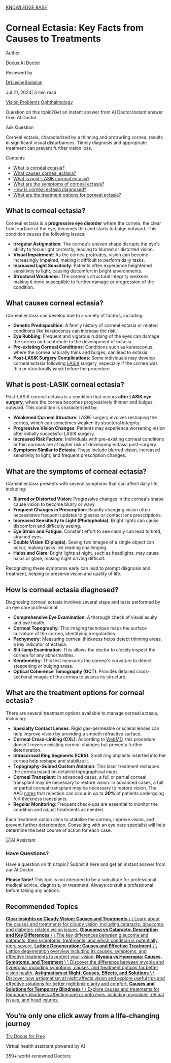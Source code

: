 [KNOWLEDGE BASE](https://docus.ai/knowledge-base)

# Corneal Ectasia: Key Facts from Causes to Treatments

Author

[Docus AI Doctor](https://docus.ai/ai-doctor)

Reviewed by

[DrLusineBadalian](https://docus.ai/author/dr-lusine-badalian)

Jul 21, 2024\| 3 min read

[Vision Problems](https://docus.ai/tags/vision-problems) [Ophthalmology](https://docus.ai/tags/ophthalmology)

Question on this topic?Get an instant answer from AI Doctor.Instant answer from AI Doctor.

Ask Question

Corneal ectasia, characterized by a thinning and protruding cornea, results in significant visual disturbances. Timely diagnosis and appropriate treatment can prevent further vision loss.

Contents

- [What is corneal ectasia?](https://docus.ai/knowledge-base/corneal-ectasia#what-is-corneal-ectasia)
- [What causes corneal ectasia?](https://docus.ai/knowledge-base/corneal-ectasia#what-causes-corneal-ectasia)
- [What is post-LASIK corneal ectasia?](https://docus.ai/knowledge-base/corneal-ectasia#what-is-post-lasik-corneal-ectasia)
- [What are the symptoms of corneal ectasia?](https://docus.ai/knowledge-base/corneal-ectasia#what-are-the-symptoms-of-corneal-ectasia)
- [How is corneal ectasia diagnosed?](https://docus.ai/knowledge-base/corneal-ectasia#how-is-corneal-ectasia-diagnosed)
- [What are the treatment options for corneal ectasia?](https://docus.ai/knowledge-base/corneal-ectasia#what-are-the-treatment-options-for-corneal-ectasia)

## What is corneal ectasia?

Corneal ectasia is a **progressive eye disorder** where the cornea, the clear front surface of the eye, becomes thin and starts to bulge outward. This condition causes the following issues:

- **Irregular Astigmatism**: The cornea's uneven shape disrupts the eye's ability to focus light correctly, leading to blurred or distorted vision.
- **Visual Impairment**: As the cornea protrudes, vision can become increasingly impaired, making it difficult to perform daily tasks.
- **Increased Light Sensitivity**: Patients often experience heightened sensitivity to light, causing discomfort in bright environments.
- **Structural Weakness**: The cornea's structural integrity weakens, making it more susceptible to further damage or progression of the condition.

## What causes corneal ectasia?

Corneal ectasia can develop due to a variety of factors, including:

- **Genetic Predisposition**: A family history of corneal ectasia or related conditions like keratoconus can increase the risk.
- **Eye Rubbing**: Frequent and vigorous rubbing of the eyes can damage the cornea and contribute to the development of ectasia.
- **Pre-existing Corneal Conditions**: Conditions such as keratoconus, where the cornea naturally thins and bulges, can lead to ectasia.
- **Post-LASIK Surgery Complications**: Some individuals may develop corneal ectasia following [LASIK](https://docus.ai/symptoms-guide/can-lasik-fix-astigmatism#how-does-lasik-work) surgery, especially if the cornea was thin or structurally weak before the procedure.

## What is post-LASIK corneal ectasia?

Post-LASIK corneal ectasia is a condition that occurs **after LASIK eye surgery**, where the cornea becomes progressively thinner and bulges outward. This condition is characterized by:

- **Weakened Corneal Structure**: LASIK surgery involves reshaping the cornea, which can sometimes weaken its structural integrity.
- **Progressive Vision Changes**: Patients may experience worsening vision after initially successful LASIK surgery.
- **Increased Risk Factors**: Individuals with pre-existing corneal conditions or thin corneas are at higher risk of developing ectasia post-surgery.
- **Symptoms Similar to Ectasia**: These include blurred vision, increased sensitivity to light, and frequent prescription changes.

## What are the symptoms of corneal ectasia?

Corneal ectasia presents with several symptoms that can affect daily life, including:

- **Blurred or Distorted Vision**: Progressive changes in the cornea's shape cause vision to become blurry or wavy.
- **Frequent Changes in Prescription**: Rapidly changing vision often necessitates frequent updates to glasses or contact lens prescriptions.
- **Increased Sensitivity to Light (Photophobia)**: Bright lights can cause discomfort and difficulty seeing.
- **Eye Strain and Fatigue**: Constant effort to see clearly can lead to tired, strained eyes.
- **Double Vision (Diplopia)**: Seeing two images of a single object can occur, making tasks like reading challenging.
- **Halos and Glare**: Bright lights at night, such as headlights, may cause halos or glare, making night driving difficult.

Recognizing these symptoms early can lead to prompt diagnosis and treatment, helping to preserve vision and quality of life.

## How is corneal ectasia diagnosed?

Diagnosing corneal ectasia involves several steps and tests performed by an eye care professional:

- **Comprehensive Eye Examination**: A thorough check of visual acuity and eye health.
- **Corneal Topography**: This imaging technique maps the surface curvature of the cornea, identifying irregularities.
- **Pachymetry**: Measuring corneal thickness helps detect thinning areas, a key indicator of ectasia.
- **Slit-lamp Examination**: This allows the doctor to closely inspect the cornea for any abnormalities.
- **Keratometry**: This test measures the cornea's curvature to detect steepening or bulging areas.
- **Optical Coherence Tomography (OCT)**: Provides detailed cross-sectional images of the cornea to assess its structure.

## What are the treatment options for corneal ectasia?

There are several treatment options available to manage corneal ectasia, including:

- **Specialty Contact Lenses**: Rigid gas-permeable or scleral lenses can help improve vision by providing a smooth refractive surface.
- **Corneal Cross-Linking (CXL)**: According to [WebMD](https://www.webmd.com/eye-health/corneal-cross-linking-for-keratoconus), this procedure doesn't reverse existing corneal changes but prevents further deterioration.
- **Intracorneal Ring Segments (ICRS)**: Small ring implants inserted into the cornea help reshape and stabilize it.
- **Topography-Guided Custom Ablation**: This laser treatment reshapes the cornea based on detailed topographical maps.
- **Corneal Transplant**: In advanced cases, a full or partial corneal transplant may be necessary to restore vision. In advanced cases, a full or partial corneal transplant may be necessary to restore vision. The AAO [notes](https://www.aao.org/eye-health/treatments/about-corneal-transplantation) that rejection can occur in up to _**30%**_ of patients undergoing full-thickness transplants.
- **Regular Monitoring**: Frequent check-ups are essential to monitor the condition and adjust treatments as needed.

Each treatment option aims to stabilize the cornea, improve vision, and prevent further deterioration. Consulting with an eye care specialist will help determine the best course of action for each case.

![AI Assistant](https://docus.ai/images/small-assistant.png)

### Have Questions?

Have a question on this topic? Submit it here and get an instant answer from our AI Doctor.

**Please Note!** This tool is not intended to be a substitute for professional medical advice, diagnosis, or treatment. Always consult a professional before taking any actions.

## Recommended Topics

[**Clear Insights on Cloudy Vision: Causes and Treatments** \\
\\
Learn about the causes and treatments for cloudy vision, including cataracts, glaucoma, and diabetes-related vision issues.](https://docus.ai/knowledge-base/insights-on-cloudy-vision) [**Glaucoma vs Cataracts: Description and Key Differences** \\
\\
The key differences between glaucoma and cataracts, their symptoms, treatments, and which condition is potentially more severe.](https://docus.ai/knowledge-base/glaucoma-vs-cataracts) [**Lattice Degeneration: Causes and Effective Treatment** \\
\\
Lattice degeneration overview including its causes, symptoms, and effective treatments to protect your vision.](https://docus.ai/knowledge-base/lattice-degeneration) [**Myopia vs Hyperopia: Causes, Symptoms, and Treatment** \\
\\
Discover the difference between myopia and hyperopia, including symptoms, causes, and treatment options for better vision health.](https://docus.ai/knowledge-base/myopia-vs-hyperopia) [**Astigmatism at Night: Causes, Effects, and Solutions** \\
\\
Discover how astigmatism at night affects vision and explore useful tips and effective solutions for better nighttime clarity and comfort.](https://docus.ai/knowledge-base/astigmatism-at-night) [**Causes and Solutions for Temporary Blindness** \\
\\
Explore causes and treatments for temporary blindness affecting one or both eyes, including migraines, retinal issues, and head injuries.](https://docus.ai/knowledge-base/temporary-blindness)

## You’re only one click away from a life-changing journey

[Try Docus for Free](https://my.docus.ai/auth/signup)

Virtual health assistant powered by AI

350+ world-renowned Doctors